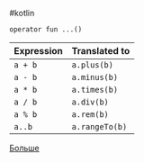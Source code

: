 #kotlin 

`operator fun ...()`

|Expression|Translated to|
|---|---|
|`a + b`|`a.plus(b)`|
|`a - b`|`a.minus(b)`|
|`a * b`|`a.times(b)`|
|`a / b`|`a.div(b)`|
|`a % b`|`a.rem(b)`|
|`a..b`|`a.rangeTo(b)`|

[Больше](https://kotlinlang.org/docs/operator-overloading.html#comparison-operators)